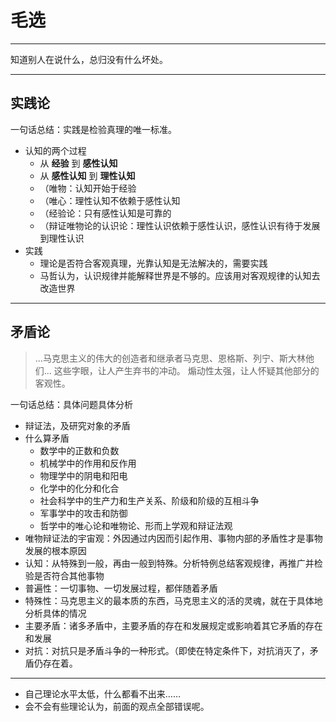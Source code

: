 # 毛选

---

知道别人在说什么，总归没有什么坏处。

---

## 实践论

一句话总结：实践是检验真理的唯一标准。

- 认知的两个过程
    - 从 **经验** 到 **感性认知**
    - 从 **感性认知** 到 **理性认知**
    - （唯物：认知开始于经验
    - （唯心：理性认知不依赖于感性认知
    - （经验论：只有感性认知是可靠的
    - （辩证唯物论的认识论：理性认识依赖于感性认识，感性认识有待于发展到理性认识
- 实践
    - 理论是否符合客观真理，光靠认知是无法解决的，需要实践
    - 马哲认为，认识规律并能解释世界是不够的。应该用对客观规律的认知去改造世界

---

## 矛盾论

> ...马克思主义的伟大的创造者和继承者马克思、恩格斯、列宁、斯大林他们...
这些字眼，让人产生弃书的冲动。
煽动性太强，让人怀疑其他部分的客观性。

一句话总结：具体问题具体分析

- 辩证法，及研究对象的矛盾
- 什么算矛盾
    - 数学中的正数和负数
    - 机械学中的作用和反作用
    - 物理学中的阴电和阳电
    - 化学中的化分和化合
    - 社会科学中的生产力和生产关系、阶级和阶级的互相斗争
    - 军事学中的攻击和防御
    - 哲学中的唯心论和唯物论、形而上学观和辩证法观
- 唯物辩证法的宇宙观：外因通过内因而引起作用、事物内部的矛盾性才是事物发展的根本原因
- 认知：从特殊到一般，再由一般到特殊。分析特例总结客观规律，再推广并检验是否符合其他事物
- 普遍性：一切事物、一切发展过程，都伴随着矛盾
- 特殊性：马克思主义的最本质的东西，马克思主义的活的灵魂，就在于具体地分析具体的情况
- 主要矛盾：诸多矛盾中，主要矛盾的存在和发展规定或影响着其它矛盾的存在和发展
- 对抗：对抗只是矛盾斗争的一种形式。（即使在特定条件下，对抗消灭了，矛盾仍存在着。

---

- 自己理论水平太低，什么都看不出来……
- 会不会有些理论认为，前面的观点全部错误呢。

